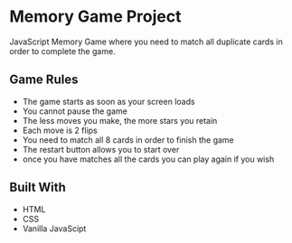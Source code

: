 # Memory Game Project
JavaScript Memory Game where you need to match all duplicate cards in order to complete the game. 

## Game Rules

* The game starts as soon as your screen loads
* You cannot pause the game
* The less moves you make, the more stars you retain
* Each move is 2 flips
* You need to match all 8 cards in order to finish the game
* The restart button allows you to start over
* once you have matches all the cards you can play again if you wish

## Built With

* HTML
* CSS
* Vanilla JavaScipt




